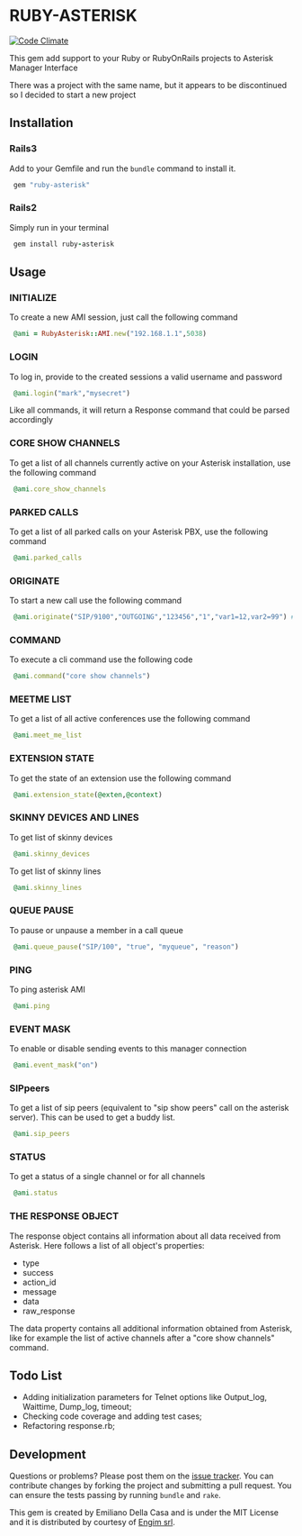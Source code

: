 # RUBY-ASTERISK

[![Code Climate](https://codeclimate.com/badge.png)](https://codeclimate.com/github/emilianodellacasa/ruby-asterisk)

This gem add support to your Ruby or RubyOnRails projects to Asterisk Manager Interface

There was a project with the same name, but it appears to be discontinued so I decided to start a new project

## Installation

### Rails3

Add to your Gemfile and run the `bundle` command to install it.

```ruby
 gem "ruby-asterisk"
```

### Rails2

Simply run in your terminal

```ruby
 gem install ruby-asterisk
```

## Usage

### INITIALIZE

To create a new AMI session, just call the following command

```ruby
 @ami = RubyAsterisk::AMI.new("192.168.1.1",5038)
```

### LOGIN

To log in, provide to the created sessions a valid username and password 

```ruby
 @ami.login("mark","mysecret")
```

Like all commands, it will return a Response command that could be parsed accordingly

### CORE SHOW CHANNELS

To get a list of all channels currently active on your Asterisk installation, use the following command

```ruby
 @ami.core_show_channels
```

### PARKED CALLS

To get a list of all parked calls on your Asterisk PBX, use the following command

```ruby
 @ami.parked_calls
```

### ORIGINATE

To start a new call use the following command

```ruby
 @ami.originate("SIP/9100","OUTGOING","123456","1","var1=12,var2=99") # CALLER, CONTEXT, CALLEE, PRIORITY, VARIABLE
```


### COMMAND

To execute a cli command use the following code

```ruby
 @ami.command("core show channels")
```

### MEETME LIST

To get a list of all active conferences use the following command

```ruby
 @ami.meet_me_list
```

### EXTENSION STATE

To get the state of an extension use the following command

```ruby
 @ami.extension_state(@exten,@context)
```
### SKINNY DEVICES AND LINES

To get list of skinny devices

```ruby
 @ami.skinny_devices
```

To get list of skinny lines

```ruby
 @ami.skinny_lines
```

### QUEUE PAUSE
                                                                                         
To pause or unpause a member in a call queue
                                                                                                        
```ruby
 @ami.queue_pause("SIP/100", "true", "myqueue", "reason")                                                                            
```

### PING

To ping asterisk AMI

```ruby
 @ami.ping
```

### EVENT MASK                                                            

To enable or disable sending events to this manager connection

```ruby
 @ami.event_mask("on")
```

### SIPpeers

To get a list of sip peers (equivalent to "sip show peers" call on the asterisk server).  This can be used to get a buddy list. 

```ruby
 @ami.sip_peers
```

### STATUS
                                                                                                                        
To get a status of a single channel or for all channels                                                                                                                                  
```ruby
 @ami.status 
```

### THE RESPONSE OBJECT

The response object contains all information about all data received from Asterisk. Here follows a list of all object's properties:

- type
- success
- action_id
- message
- data
- raw_response

The data property contains all additional information obtained from Asterisk, like for example the list of active channels after a "core show channels" command.

## Todo List

- Adding initialization parameters for Telnet options like Output_log, Waittime, Dump_log, timeout;
- Checking code coverage and adding test cases;
- Refactoring response.rb;


## Development

Questions or problems? Please post them on the [issue tracker](https://github.com/emilianodellacasa/ruby-asterisk/issues). You can contribute changes by forking the project and submitting a pull request. You can ensure the tests passing by running `bundle` and `rake`.

This gem is created by Emiliano Della Casa and is under the MIT License and it is distributed by courtesy of [Engim srl](http://www.engim.eu/en).

